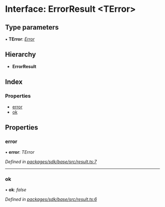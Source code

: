 # Interface: ErrorResult <**TError**>

## Type parameters

▪ **TError**: *[Error](../classes/_result_.rooterror.md#static-error)*

## Hierarchy

* **ErrorResult**

## Index

### Properties

* [error](_result_.errorresult.md#error)
* [ok](_result_.errorresult.md#ok)

## Properties

###  error

• **error**: *TError*

*Defined in [packages/sdk/base/src/result.ts:7](https://github.com/celo-org/celo-monorepo/blob/master/packages/sdk/base/src/result.ts#L7)*

___

###  ok

• **ok**: *false*

*Defined in [packages/sdk/base/src/result.ts:6](https://github.com/celo-org/celo-monorepo/blob/master/packages/sdk/base/src/result.ts#L6)*
